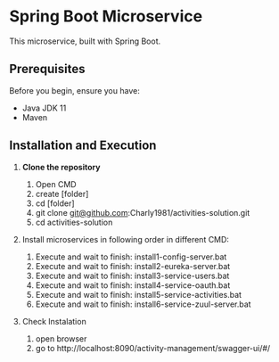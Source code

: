 # Spring Boot Microservice

This microservice, built with Spring Boot.

## Prerequisites

Before you begin, ensure you have:

- Java JDK 11
- Maven 

## Installation and Execution


1. **Clone the repository**

   1) Open CMD
   1) create [folder]	 
   2) cd [folder]
   3) git clone git@github.com:Charly1981/activities-solution.git
   4) cd activities-solution

2. Install microservices in following order in different CMD: 

	1) Execute and wait to finish: install1-config-server.bat
	2) Execute and wait to finish: install2-eureka-server.bat
	3) Execute and wait to finish: install3-service-users.bat
	4) Execute and wait to finish: install4-service-oauth.bat
	5) Execute and wait to finish: install5-service-activities.bat
	6) Execute and wait to finish: install6-service-zuul-server.bat
	
3. Check Instalation

	1) open browser
	2) go to http://localhost:8090/activity-management/swagger-ui/#/



